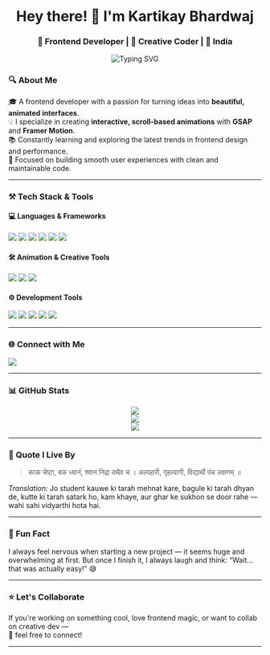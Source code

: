 <h1 align="center">Hey there! 👋 I'm Kartikay Bhardwaj</h1>
<h3 align="center">🚀 Frontend Developer | 🎨 Creative Coder | 📍 India</h3>

<p align="center">
  <img src="https://readme-typing-svg.herokuapp.com?font=Fira+Code&size=24&pause=1000&center=true&vCenter=true&width=600&lines=I+love+building+creative+UIs;Front-end+developer+%7C+Animation+Lover;React%2C+GSAP%2C+Framer+Motion+%F0%9F%9A%80" alt="Typing SVG" />
</p>


### 🔍 About Me

🎓 A frontend developer with a passion for turning ideas into **beautiful, animated interfaces**.  
💡 I specialize in creating **interactive, scroll-based animations** with **GSAP** and **Framer Motion**.  
📚 Constantly learning and exploring the latest trends in frontend design and performance.  
🎯 Focused on building smooth user experiences with clean and maintainable code.

---

### ⚒️ Tech Stack & Tools

#### 💻 Languages & Frameworks
<p>
  <img src="https://img.shields.io/badge/HTML5-E34F26?style=flat&logo=html5&logoColor=white"/>
  <img src="https://img.shields.io/badge/CSS3-1572B6?style=flat&logo=css3&logoColor=white"/>
  <img src="https://img.shields.io/badge/JavaScript-F7DF1E?style=flat&logo=javascript&logoColor=black"/>
  <img src="https://img.shields.io/badge/React-61DAFB?style=flat&logo=react&logoColor=black"/>
  <img src="https://img.shields.io/badge/PHP-777BB4?style=flat&logo=php&logoColor=white"/>
  <img src="https://img.shields.io/badge/MySQL-4479A1?style=flat&logo=mysql&logoColor=white"/>
</p>

#### 🛠 Animation & Creative Tools
<p>
  <img src="https://img.shields.io/badge/GSAP-88CE02?style=flat&logo=greensock&logoColor=black"/>
  <img src="https://img.shields.io/badge/Framer--Motion-black?style=flat&logo=framer&logoColor=white"/>
  <img src="https://img.shields.io/badge/ScrollTrigger-FF5E00?style=flat&logoColor=white"/>
</p>

#### ⚙️ Development Tools
<p>
  <img src="https://img.shields.io/badge/VSCode-007ACC?style=flat&logo=visual-studio-code&logoColor=white"/>
  <img src="https://img.shields.io/badge/Git-F05032?style=flat&logo=git&logoColor=white"/>
  <img src="https://img.shields.io/badge/GitHub-181717?style=flat&logo=github&logoColor=white"/>
  <img src="https://img.shields.io/badge/Hostinger-673DE6?style=flat&logoColor=white"/>
  <img src="https://img.shields.io/badge/CPanel-orange?style=flat"/>
</p>

---

### 🌐 Connect with Me

<p>
  <a href="https://www.linkedin.com/in/kartikay-bhardwaj-253347275">
    <img src="https://img.shields.io/badge/LinkedIn-0A66C2?style=flat&logo=linkedin&logoColor=white" />
  </a>
</p>

---

### 📊 GitHub Stats

<p align="center">
  <img src="https://github-readme-stats.vercel.app/api?username=kartikay05&show_icons=true&theme=react&hide_border=false&count_private=true" />
  <br />
  <img src="https://streak-stats.demolab.com?user=kartikay05&theme=react&hide_border=false" />
  <br />
  <img src="https://github-readme-stats.vercel.app/api/top-langs/?username=kartikay05&layout=compact&theme=react&hide_border=false" />
</p>

---

### 🎯 Quote I Live By

> काक चेष्टा, बक ध्यानं, श्वान निद्रा तथैव च ।
> अल्पहारी, गृहत्यागी, विद्यार्थी पंच लक्षणम् ॥ 

*Translation*: 
Jo student kauwe ki tarah mehnat kare, bagule ki tarah dhyan de, kutte ki tarah satark ho, kam khaye, aur ghar ke sukhon se door rahe — wahi sahi vidyarthi hota hai.

---

### 🎉 Fun Fact

I always feel nervous when starting a new project — it seems huge and overwhelming at first.
But once I finish it, I always laugh and think:
“Wait... that was actually easy!” 😅

---

### ⭐ Let's Collaborate

If you're working on something cool, love frontend magic, or want to collab on creative dev —  
📩 feel free to connect!

---
